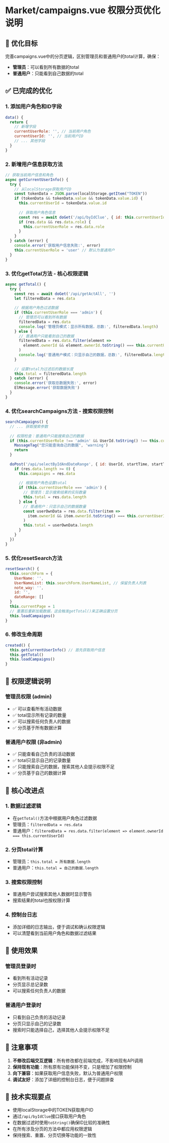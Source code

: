 # Market/campaigns.vue 权限分页优化说明

## 🎯 优化目标

完善campaigns.vue中的分页逻辑，区别管理员和普通用户的total计算，确保：
- **管理员**：可以看到所有数据的total
- **普通用户**：只能看到自己数据的total

## ✅ 已完成的优化

### 1. 添加用户角色和ID字段
```javascript
data() {
  return {
    // 新增字段
    currentUserRole: '', // 当前用户角色
    currentUserId: '', // 当前用户ID
    // ... 其他字段
  }
}
```

### 2. 新增用户信息获取方法
```javascript
// 获取当前用户信息和角色
async getCurrentUserInfo() {
  try {
    // 从localStorage获取用户ID
    const tokenData = JSON.parse(localStorage.getItem("TOKEN"))
    if (tokenData && tokenData.value && tokenData.value.id) {
      this.currentUserId = tokenData.value.id
      
      // 获取用户角色信息
      const res = await doGet('/api/byIdClue', { id: this.currentUserId })
      if (res.data && res.data.role) {
        this.currentUserRole = res.data.role
      }
    }
  } catch (error) {
    console.error('获取用户信息失败:', error)
    this.currentUserRole = 'user' // 默认为普通用户
  }
}
```

### 3. 优化getTotal方法 - 核心权限逻辑
```javascript
async getTotal() {
  try {
    const res = await doGet('/api/getActAll', '')
    let filteredData = res.data
    
    // 根据用户角色过滤数据
    if (this.currentUserRole === 'admin') {
      // 管理员可以看到所有数据
      filteredData = res.data
      console.log('管理员模式：显示所有数据，总数:', filteredData.length)
    } else {
      // 普通用户只能看到自己的数据
      filteredData = res.data.filter(element => 
        element.ownerId && element.ownerId.toString() === this.currentUserId.toString()
      )
      console.log('普通用户模式：只显示自己的数据，总数:', filteredData.length)
    }
    
    // 设置total为过滤后的数据长度
    this.total = filteredData.length
  } catch (error) {
    console.error('获取总数据失败:', error)
    ElMessage.error('获取数据失败')
  }
}
```

### 4. 优化searchCampaigns方法 - 搜索权限控制
```javascript
searchCampaigns() {
  // ... 获取搜索参数
  
  // 权限检查：普通用户只能搜索自己的数据
  if (this.currentUserRole !== 'admin' && UserId.toString() !== this.currentUserId.toString()) {
    MassageTag("您只能查询自己的数据", 'warning')
    return
  }
  
  doPost('/api/selectByIdAndDateRange', { id: UserId, startTime, startTime, endTime: afterTime }).then(res => {
    if (res.data.length >= 0) {
      this.campaigns = res.data
      
      // 根据用户角色设置total
      if (this.currentUserRole === 'admin') {
        // 管理员：显示搜索结果的实际数量
        this.total = res.data.length
      } else {
        // 普通用户：只显示自己的数据数量
        const userOwnData = res.data.filter(item => 
          item.ownerId && item.ownerId.toString() === this.currentUserId.toString()
        )
        this.total = userOwnData.length
      }
    }
  })
}
```

### 5. 优化resetSearch方法
```javascript
resetSearch() {
  this.searchForm = {
    UserName: '',
    UserNameList: this.searchForm.UserNameList, // 保留负责人列表
    note_way: '',
    id: '',
    dateRange: []
  }
  this.currentPage = 1
  // 重置后重新加载数据，这会触发getTotal()来正确设置分页
  this.loadCampaigns()
}
```

### 6. 修改生命周期
```javascript
created() {
  this.getCurrentUserInfo() // 首先获取用户信息
  this.getTotal()
  this.loadCampaigns()
}
```

## 🔐 权限逻辑说明

### 管理员权限 (admin)
- ✅ 可以查看所有活动数据
- ✅ total显示所有记录的数量
- ✅ 可以搜索任何负责人的数据
- ✅ 分页基于所有数据计算

### 普通用户权限 (非admin)
- ✅ 只能查看自己负责的活动数据
- ✅ total只显示自己的记录数量
- ✅ 只能搜索自己的数据，搜索其他人会提示权限不足
- ✅ 分页基于自己的数据计算

## 🎯 核心改进点

### 1. 数据过滤逻辑
- 在`getTotal()`方法中根据用户角色过滤数据
- 管理员：`filteredData = res.data`
- 普通用户：`filteredData = res.data.filter(element => element.ownerId === this.currentUserId)`

### 2. 分页total计算
- 管理员：`this.total = 所有数据.length`
- 普通用户：`this.total = 自己的数据.length`

### 3. 搜索权限控制
- 普通用户尝试搜索其他人数据时显示警告
- 搜索结果的total也按权限计算

### 4. 控制台日志
- 添加详细的日志输出，便于调试和确认权限逻辑
- 可以清楚看到当前用户角色和数据过滤结果

## 🚀 使用效果

### 管理员登录时
- 看到所有活动记录
- 分页显示总记录数
- 可以搜索任何负责人的数据

### 普通用户登录时
- 只看到自己负责的活动记录
- 分页只显示自己的记录数
- 搜索时只能选择自己，选择其他人会提示权限不足

## 📝 注意事项

1. **不修改后端交互逻辑**：所有修改都在前端完成，不影响现有API调用
2. **保持现有功能**：所有原有功能保持不变，只是增加了权限控制
3. **向下兼容**：如果获取用户信息失败，默认为普通用户权限
4. **调试友好**：添加了详细的控制台日志，便于问题排查

## 🔧 技术实现要点

- 使用localStorage中的TOKEN获取用户ID
- 通过`/api/byIdClue`接口获取用户角色
- 在数据过滤时使用`toString()`确保ID比较的准确性
- 在所有涉及分页的方法中都应用权限逻辑
- 保持搜索、重置、分页切换等功能的一致性
